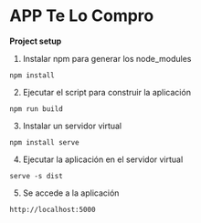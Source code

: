 # APP Te Lo Compro

**Project setup**

1. Instalar npm para generar los node_modules
```
npm install
```
2. Ejecutar el script para construir la aplicación
```
npm run build
```
3. Instalar un servidor virtual
```
npm install serve
```
4. Ejecutar la aplicación en el servidor virtual
```
serve -s dist
```
5. Se accede a la aplicación
```
http://localhost:5000
```
